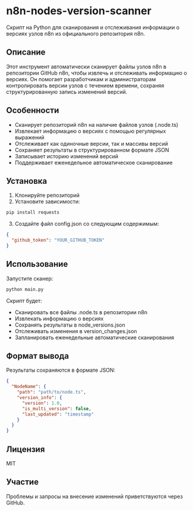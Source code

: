 # n8n-nodes-version-scanner

Скрипт на Python для сканирования и отслеживания информации о версиях узлов n8n из официального репозитория n8n.

## Описание

Этот инструмент автоматически сканирует файлы узлов n8n в репозитории GitHub n8n, чтобы извлечь и отслеживать информацию о версиях. Он помогает разработчикам и администраторам контролировать версии узлов с течением времени, сохраняя структурированную запись изменений версий.

## Особенности

- Сканирует репозиторий n8n на наличие файлов узлов (.node.ts)
- Извлекает информацию о версиях с помощью регулярных выражений
- Отслеживает как одиночные версии, так и массивы версий
- Сохраняет результаты в структурированном формате JSON
- Записывает историю изменений версий
- Поддерживает еженедельное автоматическое сканирование

## Установка

1. Клонируйте репозиторий
2. Установите зависимости:
```bash
pip install requests
```
3. Создайте файл config.json со следующим содержимым:
```json
{
  "github_token": "YOUR_GITHUB_TOKEN"
}
```

## Использование

Запустите сканер:
```bash
python main.py
```

Скрипт будет:
- Сканировать все файлы .node.ts в репозитории n8n
- Извлекать информацию о версиях
- Сохранять результаты в node_versions.json
- Отслеживать изменения в version_changes.json
- Запланировать еженедельные автоматические сканирования

## Формат вывода

Результаты сохраняются в формате JSON:
```json
{
  "NodeName": {
    "path": "path/to/node.ts",
    "version_info": {
      "version": 1.0,
      "is_multi_version": false,
      "last_updated": "timestamp"
    }
  }
}
```

## Лицензия

MIT

## Участие

Проблемы и запросы на внесение изменений приветствуются через GitHub.
